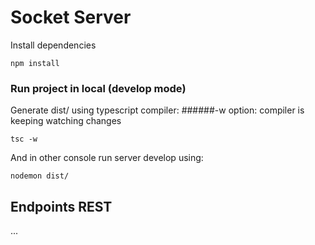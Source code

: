
# Socket Server

Install dependencies
```
npm install
```

### Run project in local (develop mode)

Generate dist/ using typescript compiler:
######-w option: compiler is keeping watching changes
```
tsc -w
```

And in other console run server develop using:
```
nodemon dist/
```

## Endpoints REST
...
